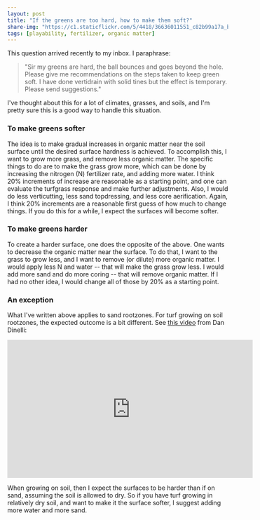 ```yaml
---
layout: post
title: "If the greens are too hard, how to make them soft?"
share-img: "https://c1.staticflickr.com/5/4418/36636011551_c82b99a17a_b_d.jpg"
tags: [playability, fertilizer, organic matter]
---
```


This question arrived recently to my inbox. I paraphrase:

> "Sir my greens are hard, the ball bounces and goes beyond the hole. Please give me recommendations on the steps taken to keep green soft. I have done vertidrain with solid tines but the effect is temporary. Please send suggestions."

I've thought about this for a lot of climates, grasses, and soils, and I'm pretty sure this is a good way to handle this situation.

### To make greens softer

The idea is to make gradual increases in organic matter near the soil surface until the desired surface hardness is achieved. To accomplish this, I want to grow more grass, and remove less organic matter. The specific things to do are to make the grass grow more, which can be done by increasing the nitrogen (N) fertilizer rate, and adding more water. I think 20% increments of increase are reasonable as a starting point, and one can evaluate the turfgrass response and make further adjustments. Also, I would do less verticutting, less sand topdressing, and less core aerification. Again, I think 20% increments are a reasonable first guess of how much to change things. If you do this for a while, I expect the surfaces will become softer.

### To make greens harder

To create a harder surface, one does the opposite of the above. One wants to decrease the organic matter near the surface. To do that, I want to the grass to grow less, and I want to remove (or dilute) more organic matter. I would apply less N and water -- that will make the grass grow less. I would add more sand and do more coring -- that will remove organic matter. If I had no other idea, I would change all of those by 20% as a starting point. 

### An exception

What I've written above applies to sand rootzones. For turf growing on soil rootzones, the expected outcome is a bit different. See [this video](https://youtu.be/r1LV77z_Ziw) from Dan Dinelli:

<iframe width="560" height="315" src="https://www.youtube.com/embed/r1LV77z_Ziw?rel=0" frameborder="0" allow="autoplay; encrypted-media" allowfullscreen></iframe>

When growing on soil, then I expect the surfaces to be harder than if on sand, assuming the soil is allowed to dry. So if you have turf growing in relatively dry soil, and want to make it the surface softer, I suggest adding more water and more sand.



